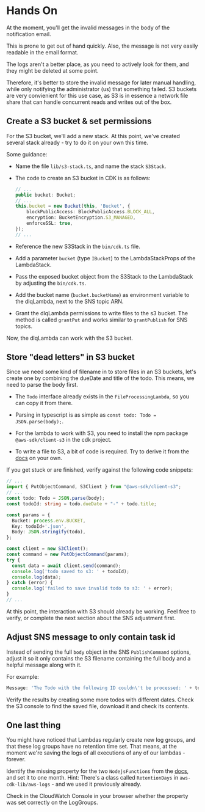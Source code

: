 # Hands On

At the moment, you'll get the invalid messages in the body of the notification email.

This is prone to get out of hand quickly. Also, the message is not very easily readable in the email format.

The logs aren't a better place, as you need to actively look for them, and they might be deleted at some point.

Therefore, it's better to store the invalid message for later manual handling, while only notifying the administrator (us) that something failed.
S3 buckets are very convienient for this use case, as S3 is in essence a network file share that can handle concurrent reads and writes out of the box.


## Create a S3 bucket & set permissions

For the S3 bucket, we'll add a new stack.
At this point, we've created several stack already - try to do it on your own this time.

Some guidance:

- Name the file `lib/s3-stack.ts`, and name the stack `S3Stack`.
- The code to create an S3 bucket in CDK is as follows:

  ```typescript
  // ...
  public bucket: Bucket;
  // ...
  this.bucket = new Bucket(this, 'Bucket', {
      blockPublicAccess: BlockPublicAccess.BLOCK_ALL,
      encryption: BucketEncryption.S3_MANAGED,
      enforceSSL: true,
  });
  // ...
  ```
- Reference the new S3Stack in the `bin/cdk.ts` file.
- Add a parameter `bucket` (type `IBucket`) to the LambdaStackProps of the LambdaStack.
- Pass the exposed bucket object from the S3Stack to the LambdaStack by adjusting the `bin/cdk.ts`.
- Add the bucket name (`bucket.bucketName`) as environment variable to the dlqLambda, next to the SNS topic ARN.
- Grant the dlqLambda permissions to write files to the s3 bucket. The method is called `grantPut` and works similar to `grantPublish` for SNS topics.

Now, the dlqLambda can work with the S3 bucket.


## Store "dead letters" in S3 bucket

Since we need some kind of filename in to store files in an S3 buckets, let's create one by combining the dueDate and title of the todo.
This means, we need to parse the body first.

- The `Todo` interface already exists in the `FileProcessingLambda`, so you can copy it from there.

- Parsing in typescript is as simple as `const todo: Todo = JSON.parse(body);`.

- For the lambda to work with S3, you need to install the npm package `@aws-sdk/client-s3` in the cdk project.

- To write a file to S3, a bit of code is required. Try to derive it from the [docs](https://github.com/aws/aws-sdk-js-v3/tree/main/clients/client-s3) on your own.

If you get stuck or are finished, verify against the following code snippets:

```typescript
// ...
import { PutObjectCommand, S3Client } from "@aws-sdk/client-s3";
// ...
const todo: Todo = JSON.parse(body);
const todoId: string = todo.dueDate + "-" + todo.title;

const params = {
  Bucket: process.env.BUCKET,
  Key: todoId+'.json',
  Body: JSON.stringify(todo),
};

const client = new S3Client();
const command = new PutObjectCommand(params);
try {
  const data = await client.send(command);
  console.log('todo saved to s3: ' + todoId);
  console.log(data);
} catch (error) {
  console.log('failed to save invalid todo to s3: ' + error);
}
// ...
```

At this point, the interaction with S3 should already be working. Feel free to verify, or complete the next section about the SNS adjustment first.


## Adjust SNS message to only contain task id

Instead of sending the full `body` object in the SNS `PublishCommand` options, adjust it so it only contains the S3 filename containing the full body and a helpful message along with it.

For example:

```typescript
Message: 'The Todo with the following ID couldn\'t be processed: ' + todoId,
```

Verify the results by creating some more todos with different dates.
Check the S3 console to find the saved file, download it and check its contents.


## One last thing

You might have noticed that Lambdas regularly create new log groups, and that these log groups have no retention time set.
That means, at the moment we're saving the logs of all executions of any of our lambdas - forever.

Identify the missing property for the two `NodejsFunction`s from the [docs](https://docs.aws.amazon.com/cdk/api/v2/docs/aws-cdk-lib.aws_lambda_nodejs.NodejsFunction.html#class-nodejsfunction-construct), and set it to one month. Hint: There's a class called `RetentionDays` in `aws-cdk-lib/aws-logs` - and we used it previously already.

Check in the CloudWatch Console in your browser whether the property was set correctly on the LogGroups.
